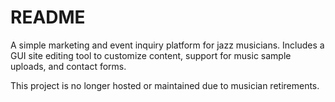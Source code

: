 # README

A simple marketing and event inquiry platform for jazz musicians. Includes a GUI site editing tool to customize content, support for music sample uploads, and contact forms.

This project is no longer hosted or maintained due to musician retirements. 
